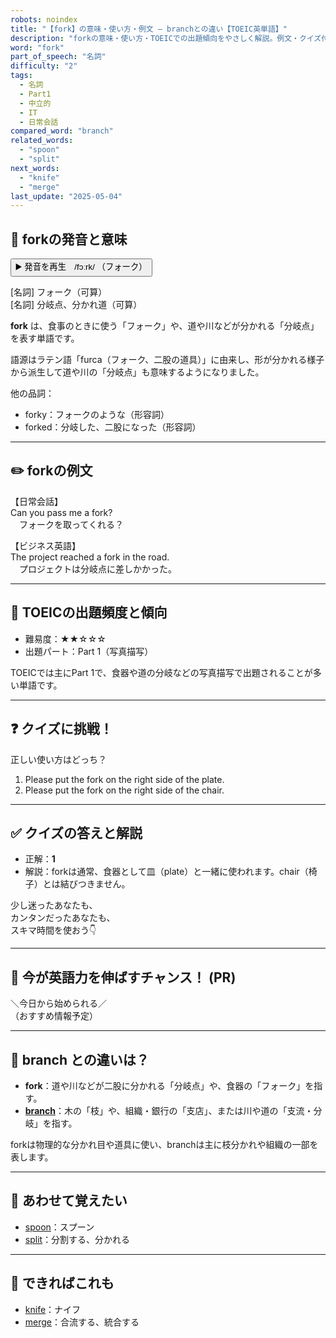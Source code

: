 ```yaml
---
robots: noindex
title: "【fork】の意味・使い方・例文 ― branchとの違い【TOEIC英単語】"
description: "forkの意味・使い方・TOEICでの出題傾向をやさしく解説。例文・クイズ付きでbranchとの違いもわかりやすく学べます。"
word: "fork"
part_of_speech: "名詞"
difficulty: "2"
tags:
  - 名詞
  - Part1
  - 中立的
  - IT
  - 日常会話
compared_word: "branch"
related_words:
  - "spoon"
  - "split"
next_words:
  - "knife"
  - "merge"
last_update: "2025-05-04"
---
```


## 🔰 forkの発音と意味

<button class="play-audio" onclick="playTTS('fork')">
  <span class="play-audio-main">
    ▶️ 発音を再生　/fɔːrk/
  </span>
  <span class="play-audio-sub">
    （フォーク）
  </span>
</button>

[名詞] フォーク（可算）  
[名詞] 分岐点、分かれ道（可算）

**fork** は、食事のときに使う「フォーク」や、道や川などが分かれる「分岐点」を表す単語です。

語源はラテン語「furca（フォーク、二股の道具）」に由来し、形が分かれる様子から派生して道や川の「分岐点」も意味するようになりました。

他の品詞：  
- forky：フォークのような（形容詞）
- forked：分岐した、二股になった（形容詞）

---

## ✏️ forkの例文

【日常会話】  
Can you pass me a fork?  
　フォークを取ってくれる？

【ビジネス英語】  
The project reached a fork in the road.  
　プロジェクトは分岐点に差しかかった。

---

## 🎯 TOEICの出題頻度と傾向

- 難易度：★★☆☆☆
- 出題パート：Part 1（写真描写）

TOEICでは主にPart 1で、食器や道の分岐などの写真描写で出題されることが多い単語です。

---

## ❓ クイズに挑戦！

正しい使い方はどっち？

1. Please put the fork on the right side of the plate.  
2. Please put the fork on the right side of the chair.

---

## ✅ クイズの答えと解説

- 正解：**1**
- 解説：forkは通常、食器として皿（plate）と一緒に使われます。chair（椅子）とは結びつきません。

少し迷ったあなたも、  
カンタンだったあなたも、  
スキマ時間を使おう👇️

---

## 🚀 今が英語力を伸ばすチャンス！ (PR)

<div class="info-center">
＼今日から始められる／<br>  
（おすすめ情報予定）
</div>

---

## 🤔  branch との違いは？

- **fork**：道や川などが二股に分かれる「分岐点」や、食器の「フォーク」を指す。
- **[branch](/word/branch)**：木の「枝」や、組織・銀行の「支店」、または川や道の「支流・分岐」を指す。

forkは物理的な分かれ目や道具に使い、branchは主に枝分かれや組織の一部を表します。

---

## 🧩 あわせて覚えたい

- [spoon](/word/spoon)：スプーン
- [split](/word/split)：分割する、分かれる

---

## 📖 できればこれも

- [knife](/word/knife)：ナイフ
- [merge](/word/merge)：合流する、統合する

<!-- cvid: aid17_bid10 -->
